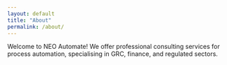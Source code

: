```yaml
---
layout: default
title: "About"
permalink: /about/
---
```

Welcome to NEO Automate! We offer professional consulting services for process automation, specialising in GRC, finance, and regulated sectors.

